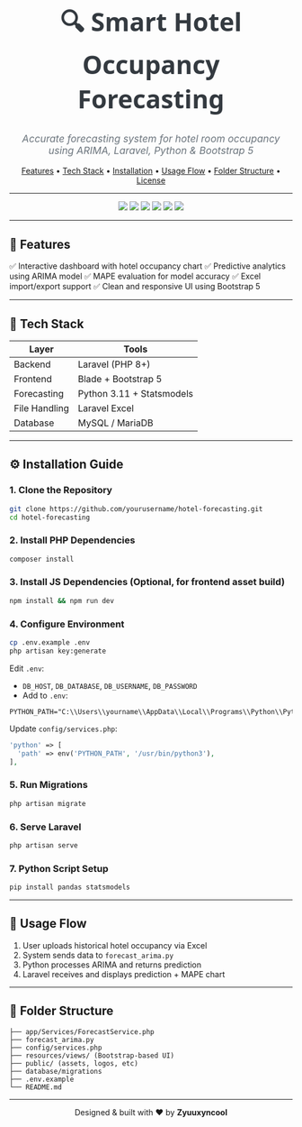 <h1 align="center" style="font-family: 'Segoe UI', Tahoma, Geneva, Verdana, sans-serif; font-size: 2.8rem; font-weight: 700; color: #343a40;">
  🔍 Smart Hotel Occupancy Forecasting
</h1>

<p align="center" style="font-size: 1.1rem; color: #6c757d;">
  <em>Accurate forecasting system for hotel room occupancy using ARIMA, Laravel, Python & Bootstrap 5</em>
</p>

<p align="center">
  <a href="#-features">Features</a> •
  <a href="#-tech-stack">Tech Stack</a> •
  <a href="#️-installation-guide">Installation</a> •
  <a href="#-usage-flow">Usage Flow</a> •
  <a href="#-folder-structure">Folder Structure</a> •
  <a href="#-license">License</a>
</p>

---

<p align="center">
  <img src="https://img.shields.io/badge/Framework-Laravel-red" />
  <img src="https://img.shields.io/badge/Frontend-Bootstrap%205-blue" />
  <img src="https://img.shields.io/badge/Script-Python-yellow" />
  <img src="https://img.shields.io/badge/Model-ARIMA-purple" />
  <img src="https://img.shields.io/badge/Evaluation-MAPE-orange" />
  <img src="https://img.shields.io/badge/License-MIT-green" />
</p>

---

## 🌟 Features

✅ Interactive dashboard with hotel occupancy chart
✅ Predictive analytics using ARIMA model
✅ MAPE evaluation for model accuracy
✅ Excel import/export support
✅ Clean and responsive UI using Bootstrap 5

---

## 🧱 Tech Stack

| Layer         | Tools                     |
| ------------- | ------------------------- |
| Backend       | Laravel (PHP 8+)          |
| Frontend      | Blade + Bootstrap 5       |
| Forecasting   | Python 3.11 + Statsmodels |
| File Handling | Laravel Excel             |
| Database      | MySQL / MariaDB           |

---

## ⚙️ Installation Guide

### 1. Clone the Repository

```bash
git clone https://github.com/yourusername/hotel-forecasting.git
cd hotel-forecasting
```

### 2. Install PHP Dependencies

```bash
composer install
```

### 3. Install JS Dependencies (Optional, for frontend asset build)

```bash
npm install && npm run dev
```

### 4. Configure Environment

```bash
cp .env.example .env
php artisan key:generate
```

Edit `.env`:

* `DB_HOST`, `DB_DATABASE`, `DB_USERNAME`, `DB_PASSWORD`
* Add to `.env`:

```env
PYTHON_PATH="C:\\Users\\yourname\\AppData\\Local\\Programs\\Python\\Python311\\python.exe"
```

Update `config/services.php`:

```php
'python' => [
  'path' => env('PYTHON_PATH', '/usr/bin/python3'),
],
```

### 5. Run Migrations

```bash
php artisan migrate
```

### 6. Serve Laravel

```bash
php artisan serve
```

### 7. Python Script Setup

```bash
pip install pandas statsmodels
```

---

## 🔁 Usage Flow

1. User uploads historical hotel occupancy via Excel
2. System sends data to `forecast_arima.py`
3. Python processes ARIMA and returns prediction
4. Laravel receives and displays prediction + MAPE chart

---

## 📁 Folder Structure

```
├── app/Services/ForecastService.php
├── forecast_arima.py
├── config/services.php
├── resources/views/ (Bootstrap-based UI)
├── public/ (assets, logos, etc)
├── database/migrations
├── .env.example
└── README.md
```

---

<p align="center">
  Designed & built with ❤️ by <strong>Zyuuxyncool</strong>
</p>
